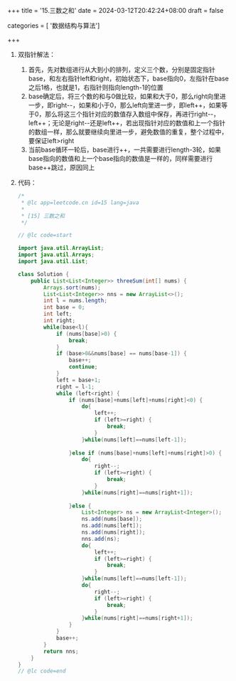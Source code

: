+++
title = '15.三数之和'
date = 2024-03-12T20:42:24+08:00
draft = false

categories = [ '数据结构与算法']

+++

1. 双指针解法：

   1. 首先，先对数组进行从大到小的排列，定义三个数，分别是固定指针base，和左右指针left和right，初始状态下，base指向0，左指针在base之后1格，也就是1，右指针则指向length-1的位置
   2. base确定后，将三个数的和与0做比较，如果和大于0，那么right向里进一步，即right--，如果和小于0，那么left向里进一步，即left++，如果等于0，那么将这三个指针对应的数值存入数组中保存，再进行right--，left++；无论是right--还是left++，若出现指针对应的数值和上一个指针的数组一样，那么就要继续向里进一步，避免数值的重复，整个过程中，要保证left>right
   3. 当前base循环一轮后，base进行++，一共需要进行length-3轮，如果base指向的数值和上一个base指向的数值是一样的，同样需要进行base++跳过，原因同上

2. 代码：

   ```java
   /*
    * @lc app=leetcode.cn id=15 lang=java
    *
    * [15] 三数之和
    */
   
   // @lc code=start
   
   import java.util.ArrayList;
   import java.util.Arrays;
   import java.util.List;
   
   class Solution {
       public List<List<Integer>> threeSum(int[] nums) {
           Arrays.sort(nums);
           List<List<Integer>> nns = new ArrayList<>();
           int l = nums.length;
           int base = 0;
           int left;
           int right;
           while(base<l){
               if (nums[base]>0) {
                   break;
               }
               if (base>0&&nums[base] == nums[base-1]) {
                   base++;
                   continue;
               }
               left = base+1;
               right = l-1;
               while (left<right) {
                   if (nums[base]+nums[left]+nums[right]<0) {
                       do{
                           left++;
                           if (left>=right) {
                               break;
                           }
                       }while(nums[left]==nums[left-1]);
                       
                   }else if (nums[base]+nums[left]+nums[right]>0) {
                       do{
                           right--;
                           if (left>=right) {
                               break;
                           }
                       }while(nums[right]==nums[right+1]);
                       
                   }else {
                       List<Integer> ns = new ArrayList<Integer>();
                       ns.add(nums[base]);
                       ns.add(nums[left]);
                       ns.add(nums[right]);
                       nns.add(ns);
                       do{
                           left++;
                           if (left>=right) {
                               break;
                           }
                       }while(nums[left]==nums[left-1]);
                       do{
                           right--;
                           if (left>=right) {
                               break;
                           }
                       }while(nums[right]==nums[right+1]);
                   }
               }
               base++;
           }
           return nns;
       }
   }
   // @lc code=end
   
   
   ```

   